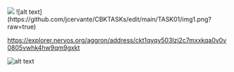 <img src="https://github.com/jcervante/CBKTASKs/edit/main/TASK01/img1.png"/>
![alt text](https://github.com/jcervante/CBKTASKs/edit/main/TASK01/img1.png?raw=true)

https://explorer.nervos.org/aggron/address/ckt1qyqy503lzj2c7mxxkqa0v0v0805vwhk4hw9qm9gxkt

![alt text](https://github.com/jcervante/CBKTASKs/edit/main/TASK01/img2.png)

